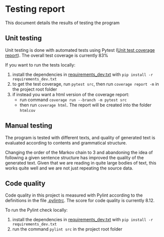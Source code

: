 # Testing report
This document details the results of testing the program

## Unit testing
Unit testing is done with automated tests using Pytest ([Unit test coverage report](https://jonathanheyno.github.io/tiramarkovchaincodecov/index.html)). The overall test coverage is currently 83%

If you want to run the tests locally:
1) install the dependencies in [requirements_dev.txt](../requirements_dev.txt) with `pip install -r requirements_dev.txt`
2) to get the test coverage, run `pytest src`, then run `coverage report -m` in the project root folder
2) if instead you want a html version of the coverage report:
	- run command `coverage run --branch -m pytest src`
	- then run `coverage html`. The report will be created into the folder `htmlcov`

## Manual testing

The program is tested with different texts, and quality of generated text is evaluated according to contents and grammatical structure.

Changing the order of the Markov chain to 3 and abandoning the idea of following a given sentence structure has improved the
quality of the generated text. Given that we are reading in quite large bodies of text, this works quite well and we are not
just repeating the source data.

## Code quality
Code quality in this project is measured with Pylint according to the definitions in the file [.pylintrc](../.pylintrc). The score for code quality is currently 8.12.

To run the Pylint check locally:
1) install the dependencies in [requirements_dev.txt](../requirements_dev.txt) with `pip install -r requirements_dev.txt`
2) run the command `pylint src` in the project root folder

